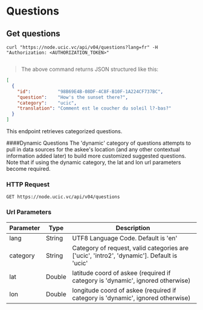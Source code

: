 # Questions 

## Get questions

```shell
curl "https://node.ucic.vc/api/v04/questions?lang=fr" -H "Authorization: <AUTHORIZATION_TOKEN>"
```

```javascript

```

> The above command returns JSON structured like this:

```json
[
  {
    "id":          "98B69E4B-08DF-4C8F-B10F-1A224CF737BC",
    "question":    "How's the sunset there?",
    "category":    "ucic",
    "translation": "Comment est le coucher du soleil l?-bas?"
  }
]
```

This endpoint retrieves categorized questions.

####Dynamic Questions
The 'dynamic' category of questions attempts to pull in data sources for the askee's location (and any other contextual information added later) to build more customized suggested questions. Note that if using the dynamic category, the lat and lon url parameters become required.

### HTTP Request

`GET https://node.ucic.vc/api/v04/questions`

### Url Parameters

| Parameter | Type   | Description                              |
| --------- | ------ | ---------------------------------------- |
| lang      | String | UTF8 Language Code.  Default is 'en'     |
| category  | String | Category of request, valid categories are ['ucic', 'intro2', 'dynamic'].  Default is 'ucic' |
| lat       | Double | latitude coord of askee (required if category is 'dynamic', ignored otherwise) |
| lon       | Double | longitude coord of askee (required if category is 'dynamic', ignored otherwise) |

